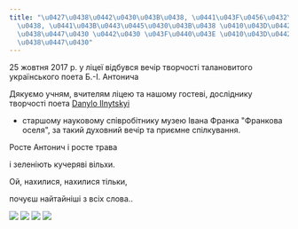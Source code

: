 ```yaml
---
title: "\u0427\u0438\u0442\u0430\u043B\u0438, \u0441\u043F\u0456\u0432\u0430\u043B\
  \u0438, \u0441\u043B\u0443\u0445\u0430\u043B\u0438 \u0410\u043D\u0442\u043E\u043D\
  \u0438\u0447\u0430 \u0442\u0430 \u043F\u0440\u043E \u0410\u043D\u0442\u043E\u043D\
  \u0438\u0447\u0430"
---
```

25 жовтня 2017 р. у ліцеї відбувся вечір творчості талановитого українського поета Б.-І. Антонича

Дякуємо учням, вчителям ліцею та нашому гостеві, досліднику творчості поета
[Danylo Ilnytskyi](https://www.facebook.com/danylo.ilnytskyi?fref=gs&dti=33427370676&hc_location=group)
- старшому науковому співробітнику музею Івана Франка "Франкова оселя", за такий духовний вечір та приємне спілкування.

Росте Антонич і росте трава

і зеленіють кучеряві вільхи.

Ой, нахилися, нахилися тільки,

почуєш найтайніші з всіх слова..

![](/files/читали-співали-слуха-ant4.jpg)
![](/files/читали-співали-слуха-ant1.jpg)
![](/files/читали-співали-слуха-ant2.jpg)
![](/files/читали-співали-слуха-ant3.jpg)